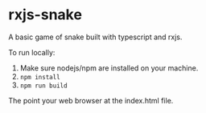 # rxjs-snake

A basic game of snake built with typescript and rxjs.

To run locally:

1. Make sure nodejs/npm are installed on your machine.
2. `npm install`
3. `npm run build`

The point your web browser at the index.html file.
